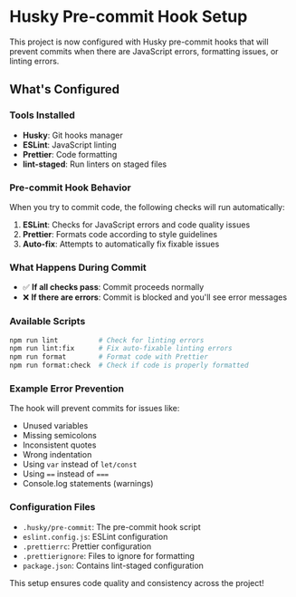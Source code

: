 # Husky Pre-commit Hook Setup

This project is now configured with Husky pre-commit hooks that will prevent commits when there are JavaScript errors, formatting issues, or linting errors.

## What's Configured

### Tools Installed
- **Husky**: Git hooks manager
- **ESLint**: JavaScript linting
- **Prettier**: Code formatting
- **lint-staged**: Run linters on staged files

### Pre-commit Hook Behavior
When you try to commit code, the following checks will run automatically:

1. **ESLint**: Checks for JavaScript errors and code quality issues
2. **Prettier**: Formats code according to style guidelines
3. **Auto-fix**: Attempts to automatically fix fixable issues

### What Happens During Commit
- ✅ **If all checks pass**: Commit proceeds normally
- ❌ **If there are errors**: Commit is blocked and you'll see error messages

### Available Scripts
```bash
npm run lint          # Check for linting errors
npm run lint:fix      # Fix auto-fixable linting errors
npm run format        # Format code with Prettier
npm run format:check  # Check if code is properly formatted
```

### Example Error Prevention
The hook will prevent commits for issues like:
- Unused variables
- Missing semicolons
- Inconsistent quotes
- Wrong indentation
- Using `var` instead of `let/const`
- Using `==` instead of `===`
- Console.log statements (warnings)

### Configuration Files
- `.husky/pre-commit`: The pre-commit hook script
- `eslint.config.js`: ESLint configuration
- `.prettierrc`: Prettier configuration
- `.prettierignore`: Files to ignore for formatting
- `package.json`: Contains lint-staged configuration

This setup ensures code quality and consistency across the project!
